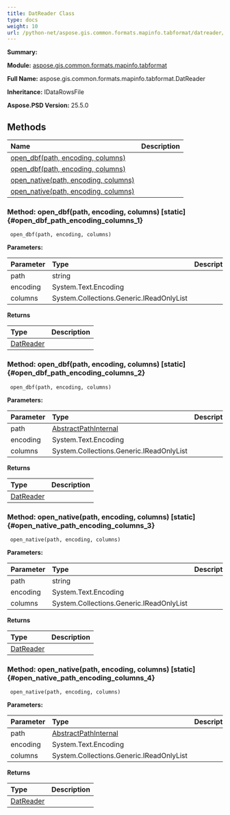 ```yaml
---
title: DatReader Class
type: docs
weight: 10
url: /python-net/aspose.gis.common.formats.mapinfo.tabformat/datreader/
---
```


**Summary:** 

**Module:** [aspose.gis.common.formats.mapinfo.tabformat](/psd/python-net/aspose.gis.common.formats.mapinfo.tabformat/)

**Full Name:** aspose.gis.common.formats.mapinfo.tabformat.DatReader

**Inheritance:** IDataRowsFile

**Aspose.PSD Version:** 25.5.0

## **Methods**
| **Name** | **Description** |
| :- | :- |
| [open_dbf(path, encoding, columns)](#open_dbf_path_encoding_columns_1) |    |
| [open_dbf(path, encoding, columns)](#open_dbf_path_encoding_columns_2) |    |
| [open_native(path, encoding, columns)](#open_native_path_encoding_columns_3) |    |
| [open_native(path, encoding, columns)](#open_native_path_encoding_columns_4) |    |


### Method: open_dbf(path, encoding, columns)  [static] {#open_dbf_path_encoding_columns_1}


```
 open_dbf(path, encoding, columns) 
```

  

**Parameters:**

| Parameter | Type | Description |
| :- | :- | :- |
| path | string |  |
| encoding | System.Text.Encoding |  |
| columns | System.Collections.Generic.IReadOnlyList<Column> |  |

**Returns**

| Type | Description |
| :- | :- |
| [DatReader](/psd/python-net/aspose.gis.common.formats.mapinfo.tabformat/datreader) |  |


### Method: open_dbf(path, encoding, columns)  [static] {#open_dbf_path_encoding_columns_2}


```
 open_dbf(path, encoding, columns) 
```

  

**Parameters:**

| Parameter | Type | Description |
| :- | :- | :- |
| path | [AbstractPathInternal](/psd/python-net/aspose.gis.common/abstractpathinternal) |  |
| encoding | System.Text.Encoding |  |
| columns | System.Collections.Generic.IReadOnlyList<Column> |  |

**Returns**

| Type | Description |
| :- | :- |
| [DatReader](/psd/python-net/aspose.gis.common.formats.mapinfo.tabformat/datreader) |  |


### Method: open_native(path, encoding, columns)  [static] {#open_native_path_encoding_columns_3}


```
 open_native(path, encoding, columns) 
```

  

**Parameters:**

| Parameter | Type | Description |
| :- | :- | :- |
| path | string |  |
| encoding | System.Text.Encoding |  |
| columns | System.Collections.Generic.IReadOnlyList<Column> |  |

**Returns**

| Type | Description |
| :- | :- |
| [DatReader](/psd/python-net/aspose.gis.common.formats.mapinfo.tabformat/datreader) |  |


### Method: open_native(path, encoding, columns)  [static] {#open_native_path_encoding_columns_4}


```
 open_native(path, encoding, columns) 
```

  

**Parameters:**

| Parameter | Type | Description |
| :- | :- | :- |
| path | [AbstractPathInternal](/psd/python-net/aspose.gis.common/abstractpathinternal) |  |
| encoding | System.Text.Encoding |  |
| columns | System.Collections.Generic.IReadOnlyList<Column> |  |

**Returns**

| Type | Description |
| :- | :- |
| [DatReader](/psd/python-net/aspose.gis.common.formats.mapinfo.tabformat/datreader) |  |



